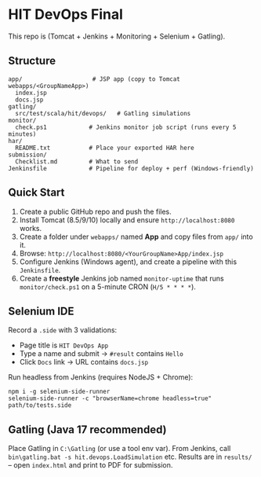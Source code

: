 # HIT DevOps Final

This repo is (Tomcat + Jenkins + Monitoring + Selenium + Gatling).

## Structure
```
app/                    # JSP app (copy to Tomcat webapps/<GroupNameApp>)
  index.jsp
  docs.jsp
gatling/
  src/test/scala/hit/devops/   # Gatling simulations
monitor/
  check.ps1            # Jenkins monitor job script (runs every 5 minutes)
har/
  README.txt           # Place your exported HAR here
submission/
  Checklist.md         # What to send
Jenkinsfile            # Pipeline for deploy + perf (Windows-friendly)
```

## Quick Start
1. Create a public GitHub repo and push the files.
2. Install Tomcat (8.5/9/10) locally and ensure `http://localhost:8080` works.
3. Create a folder under `webapps/` named **<YourGroupName>App** and copy files from `app/` into it.
4. Browse: `http://localhost:8080/<YourGroupName>App/index.jsp`
5. Configure Jenkins (Windows agent), and create a pipeline with this `Jenkinsfile`.
6. Create a **freestyle** Jenkins job named `monitor-uptime` that runs `monitor/check.ps1` on a 5-minute CRON (`H/5 * * * *`).

## Selenium IDE
Record a `.side` with 3 validations:
- Page title is `HIT DevOps App`
- Type a name and submit → `#result` contains `Hello`
- Click `Docs` link → URL contains `docs.jsp`

Run headless from Jenkins (requires NodeJS + Chrome):
```
npm i -g selenium-side-runner
selenium-side-runner -c "browserName=chrome headless=true" path/to/tests.side
```

## Gatling (Java 17 recommended)
Place Gatling in `C:\Gatling` (or use a tool env var). From Jenkins, call `bin\gatling.bat -s hit.devops.LoadSimulation` etc.
Results are in `results/` – open `index.html` and print to PDF for submission.
